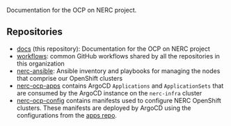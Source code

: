 Documentation for the OCP on NERC project.

## Repositories

- [docs][] (this repository): Documentation for the OCP on NERC project
- [workflows][]: common GitHub workflows shared by all the repositories in this organization
- [nerc-ansible][]: Ansible inventory and playbooks for managing the nodes that comprise our OpenShift clusters
- [nerc-ocp-apps][] contains ArgoCD `Applications` and `ApplicationSets` that are consumed by the ArgoCD instance on the `nerc-infra` cluster
- [nerc-ocp-config][] contains manifests used to configure NERC OpenShift clusters. These manifests are deployed by ArgoCD using the configurations from the [apps repo][nerc-ocp-apps].

[docs]: https://github.com/ocp-on-nerc/docs
[workflows]: https://github.com/ocp-on-nerc/workflows
[nerc-ansible]: https://github.com/ocp-on-nerc/nerc-ansible
[nerc-ocp-apps]: https://github.com/ocp-on-nerc/nerc-ocp-apps
[nerc-ocp-config]: https://github.com/ocp-on-nerc/nerc-ocp-config
